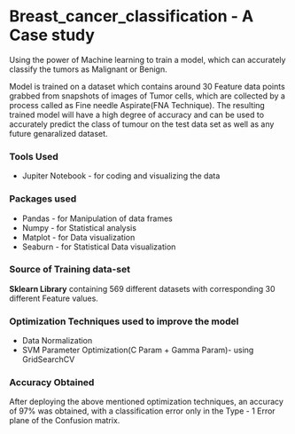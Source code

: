 # Breast_cancer_classification  - A Case study
Using the power of Machine learning to train a model, which can accurately classify the tumors as Malignant or Benign.

Model is trained on a dataset which contains around 30 Feature data points grabbed from snapshots of images of Tumor cells, which are collected by a process called as Fine needle Aspirate(FNA Technique). The resulting trained model will have a high degree of accuracy and can be used to accurately predict the class of tumour on the test data set as well as any future genaralized dataset.

### Tools Used
* Jupiter Notebook - for coding and visualizing the data

### Packages used
* Pandas - for Manipulation of data frames
* Numpy - for Statistical analysis
* Matplot - for Data visualization
* Seaburn - for Statistical Data visualization

### Source of Training data-set
**Sklearn Library** containing 569 different datasets with corresponding 30 different Feature values.

### Optimization Techniques used to improve the model
* Data Normalization
* SVM Parameter Optimization(C Param + Gamma Param)- using GridSearchCV

### Accuracy Obtained
After deploying the above mentioned optimization techniques, an accuracy of 97% was obtained, with a classification error only in the Type - 1 Error plane of the Confusion matrix.
